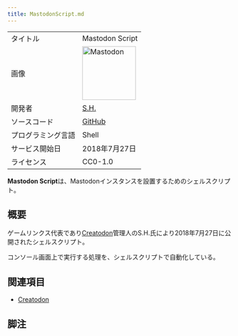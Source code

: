 ```yaml
---
title: MastodonScript.md
---
```

<div>

|                    |                                                                                                                                                                                                                                                                                                        |
|--------------------|--------------------------------------------------------------------------------------------------------------------------------------------------------------------------------------------------------------------------------------------------------------------------------------------------------|
| タイトル           | Mastodon Script                                                                                                                                                                                                                                                                                        |
| 画像               | [<img src="/images/thumb/0/00/Mastodon_logo.png/120px-Mastodon_logo.png" srcset="/images/thumb/0/00/Mastodon_logo.png/180px-Mastodon_logo.png 1.5x, /images/0/00/Mastodon_logo.png 2x" width="120" height="120" alt="Mastodon" />](/%E3%83%95%E3%82%A1%E3%82%A4%E3%83%AB:Mastodon_logo.png "Mastodon") |
| 開発者             | [S.H.](/SH "SH")                                                                                                                                                                                                                                                                                       |
| ソースコード       | <a href="https://github.com/S-H-GAMELINKS/MastodonScript" rel="nofollow">GitHub</a>                                                                                                                                                                                                                    |
| プログラミング言語 | Shell                                                                                                                                                                                                                                                                                                  |
| サービス開始日     | 2018年7月27日                                                                                                                                                                                                                                                                                          |
| ライセンス         | CC0-1.0                                                                                                                                                                                                                                                                                                |

  
**Mastodon Script**は、Mastodonインスタンスを設置するためのシェルスクリプト。

## 概要

ゲームリンクス代表であり[Creatodon](/Creatodon "Creatodon")管理人のS.H.氏により2018年7月27日に公開されたシェルスクリプト。

コンソール画面上で実行する処理を、シェルスクリプトで自動化している。

## 関連項目

-   [Creatodon](/Creatodon "Creatodon")

## 脚注

  

</div>
